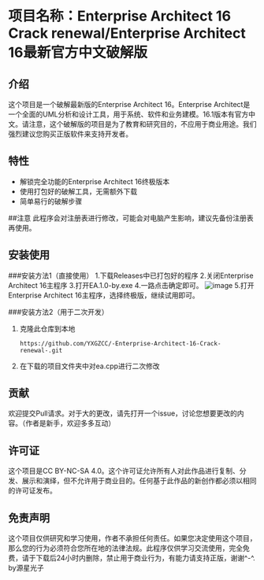 # 项目名称：Enterprise Architect 16 Crack renewal/Enterprise Architect 16最新官方中文破解版

## 介绍

这个项目是一个破解最新版的Enterprise Architect 16。Enterprise Architect是一个全面的UML分析和设计工具，用于系统、软件和业务建模。16.1版本有官方中文。请注意，这个破解版的项目是为了教育和研究目的，不应用于商业用途。我们强烈建议您购买正版软件来支持开发者。

## 特性

- 解锁完全功能的Enterprise Architect 16终极版本
- 使用打包好的破解工具，无需额外下载
- 简单易行的破解步骤

##注意
此程序会对注册表进行修改，可能会对电脑产生影响，建议先备份注册表再使用。


## 安装使用

###安装方法1（直接使用）
1.下载Releases中已打包好的程序
2.关闭Enterprise Architect 16主程序
3.打开EA.1.0-by.exe
4.一路点击确定即可。
![image](https://github.com/YXGZCC/-Enterprise-Architect-16-Crack-renewal-/assets/126076094/49688d80-04e9-4dcc-90a1-1f6193b22c25)
5.打开Enterprise Architect 16主程序，选择终极版，继续试用即可。


###安装方法2（用于二次开发）
1. 克隆此仓库到本地
   ```
   https://github.com/YXGZCC/-Enterprise-Architect-16-Crack-renewal-.git
   ```
2. 在下载的项目文件夹中对ea.cpp进行二次修改




## 贡献

欢迎提交Pull请求。对于大的更改，请先打开一个issue，讨论您想要更改的内容。（作者是新手，欢迎多多互动）

## 许可证

这个项目是CC BY-NC-SA 4.0。这个许可证允许所有人对此作品进行复制、分发、展示和演绎，但不允许用于商业目的。任何基于此作品的新创作都必须以相同的许可证发布。

## 免责声明

这个项目仅供研究和学习使用，作者不承担任何责任。如果您决定使用这个项目，那么您的行为必须符合您所在地的法律法规。此程序仅供学习交流使用，完全免费，请于下载后24小时内删除，禁止用于商业行为，有能力请支持正版，谢谢^-^. by源星光子
